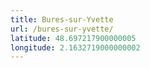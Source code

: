 ```yaml
---
title: Bures-sur-Yvette
url: /bures-sur-yvette/
latitude: 48.697217900000005
longitude: 2.1632719000000002
---
```

